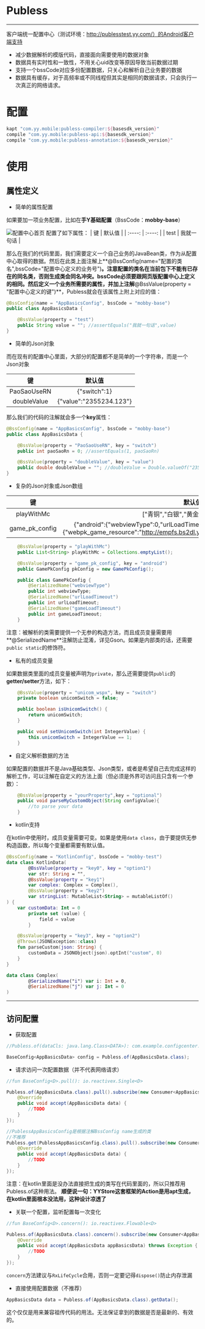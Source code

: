 # Publess
-------------
客户端统一配置中心（测试环境：http://publesstest.yy.com/）的Android客户端支持

* 减少数据解析的模版代码，直接面向需要使用的数据对象
* 数据具有实时性和一致性，不用关心uid改变等原因导致当前数据过期
* 支持一个bssCode对应多份配置数据，只关心和解析自己业务要的数据
* 数据具有缓存，对于高频率或不同线程但其实是相同的数据请求，只会执行一次真正的网络请求。

# 配置
```groovy
kapt "com.yy.mobile:publess-compiler:${basesdk_version}"
compile "com.yy.mobile:publess-api:${basesdk_version}"
compile "com.yy.mobile:publess-annotation:${basesdk_version}"
```
# 使用
## 属性定义

- 简单的属性配置

如果要加一项业务配置，比如在**手Y基础配置**（BssCode：**mobby-base**）

![配置中心首页][1]
配置了如下属性：
| 键 | 默认值 |
| :----: | :----: |
| test | 我就一句话 |

那么在我们的代码里面，我们需要定义一个自己业务的JavaBean类，作为从配置中心取得的数据。然后在此类上面注解上**@BssConfig(name="配置的类名",bssCode="配置中心定义的业务号")**。注意配置的类名在当前包下不能有已存在的同名类，否则生成类会同名冲突。bssCode必须要跟网页版配置中心上定义的相同。然后定义一个业务所需要的属性，并加上注解**@BssValue(property = "配置中心定义的键")**，Publess就会在该属性上附上对应的值：

```java
@BssConfig(name = "AppBasicsConfig", bssCode = "mobby-base")
public class AppBasicsData {

    @BssValue(property = "test")
    public String value = ""; //assertEquals("我就一句话",value)
}
```
- 简单的Json对象

而在现有的配置中心里面，大部分的配置都不是简单的一个字符串，而是一个Json对象

| 键 | 默认值 |
| :----: | :----: |
| PaoSaoUseRN | {"switch":1} |
| doubleValue | {"value":"2355234.123"} |

那么我们的代码的注解就会多一个**key**属性：

```java
@BssConfig(name = "AppBasicsConfig", bssCode = "mobby-base")
public class AppBasicsData {

    @BssValue(property = "PaoSaoUseRN", key = "switch")
    public int paoSaoRn = 0; //assertEquals(1, paoSaoRn)

    @BssValue(property = "doubleValue", key = "value")
    public double doubleValue = ""; //doubleValue = Double.valueOf("2355234.123"）
}
```
- 复杂的Json对象或Json数组

| 键 | 默认值 |
| :----: |:----: |
| playWithMc | ["青铜","白银","黄金","铂金","钻石"] |
| game_pk_config | {"android":{"webviewType":0,"urlLoadTimeout":30,"gameLoadTimeout":30},"ios":{"webpk_game_resource":"http://empfs.bs2dl.yy.com","record_fps":15,"suspend_fps":1}} |
```java
    @BssValue(property = "playWithMc")
    public List<String> playWithMc = Collections.emptyList();

    @BssValue(property = "game_pk_config", key = "android")
    public GamePkConfig pkConfig = new GamePkConfig();

    public class GamePkConfig {
        @SerializedName("webviewType")
        public int webviewType;
        @SerializedName("urlLoadTimeout")
        public int urlLoadTimeout;
        @SerializedName("gameLoadTimeout")
        public int gameLoadTimeout;
    }
```
注意：被解析的类需要提供一个无参的构造方法，而且成员变量需要用**@SerializedName**注解防止混淆，详见Gson。如果是内部类的话，还需要` public static `的修饰符。

- 私有的成员变量

如果数据类里面的成员变量被声明为`private`，那么还需要提供`public`的**getter/setter**方法，如下：
```java
    @BssValue(property = "unicom_wspx", key = "switch")
    private boolean unicomSwitch = false;

    public boolean isUnicomSwitch() {
        return unicomSwitch;
    }

    public void setUnicomSwitch(int IntegerValue) {
        this.unicomSwitch = IntegerValue == 1;
    }
```

- 自定义解析数据的方法

如果配置的数据并不是Java基础类型、Json类型，或者是希望自己去完成这样的解析工作，可以注解在自定义的方法上面（但必须是外界可访问且只含有一个参数）：
```java
    @BssValue(property = "yourProperty",key = "optional")
    public void parseMyCustomObject(String configValue){
        //to parse your data
    }
```

- kotlin支持

在kotlin中使用时，成员变量需要可变。如果是使用` data class `，由于要提供无参构造函数，所以每个变量都需要有默认值。
```kotlin
@BssConfig(name = "KotlinConfig", bssCode = "mobby-test")
data class KotlinData(
        @BssValue(property = "key0", key = "option1")
        var str: String = "",
        @BssValue(property = "key1")
        var complex: Complex = Complex(),
        @BssValue(property = "key2")
        var stringList: MutableList<String> = mutableListOf()
) {
    var customData: Int = 0
        private set (value) {
            field = value
        }

    @BssValue(property = "key3", key = "option2")
    @Throws(JSONException::class)
    fun parseCustom(json: String) {
        customData = JSONObject(json).optInt("custom", 0)
    }
}

data class Complex(
        @SerializedName("i") var i: Int = 0,
        @SerializedName("j") var j: Int = 0
)
```

-------------

## 访问配置
- 获取配置
```java
//Publess.of(dataCls: java.lang.Class<DATA>): com.example.configcenter.BaseConfig<D>

BaseConfig<AppBasicsData> config = Publess.of(AppBasicsData.class);
```
- 请求访问一次配置数据（并不代表网络请求）

```java
//fun BaseConfig<D>.pull(): io.reactivex.Single<D>

Publess.of(AppBasicsData.class).pull().subscribe(new Consumer<AppBasicsData>() {
    @Override
    public void accept(AppBasicsData data) {
        //TODO
    }
});

//PublessAppBasicsConfig是根据注解BssConfig name生成的类
//不推荐
Publess.get(PublessAppBasicsConfig.class).pull().subscribe(new Consumer<AppBasicsData>() {
    @Override
    public void accept(AppBasicsData data) {
        //TODO
    }
});
```
注意：在kotlin里面是没办法直接把生成的类写在代码里面的，所以只推荐用Publess.of这种用法。
**顺便说一句：YYStore这套框架的Action是用apt生成，在kotlin里面根本没法用，这种设计凉透了**

- 关联一个配置，监听配置每一次变化

```java
//fun BaseConfig<D>.concern(): io.reactivex.Flowable<D>

Publess.of(AppBasicsData.class).concern().subscribe(new Consumer<AppBasicsData>() {
    @Override
    public void accept(AppBasicsData appBasicsData) throws Exception {
        //TODO
    }
});
```
`concern`方法建议与`RxLifeCycle`合用，否则一定要记得`dispose()`防止内存泄漏

- 直接使用配置数据（不推荐）

```java
AppBasicsData data = Publess.of(AppBasicsData.class).getData();
```
这个仅仅是用来兼容祖传代码的用法。无法保证拿到的数据是否是最新的、有效的。


  [1]: https://raw.githubusercontent.com/YvesCheung/Publess/master/publess_index.jpg
